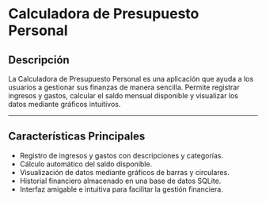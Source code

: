 # Calculadora de Presupuesto Personal

## Descripción
La Calculadora de Presupuesto Personal es una aplicación que ayuda a los usuarios a gestionar sus finanzas de manera sencilla. Permite registrar ingresos y gastos, calcular el saldo mensual disponible y visualizar los datos mediante gráficos intuitivos. 

---

## Características Principales
- Registro de ingresos y gastos con descripciones y categorías.  
- Cálculo automático del saldo disponible.  
- Visualización de datos mediante gráficos de barras y circulares.  
- Historial financiero almacenado en una base de datos SQLite.  
- Interfaz amigable e intuitiva para facilitar la gestión financiera.  


